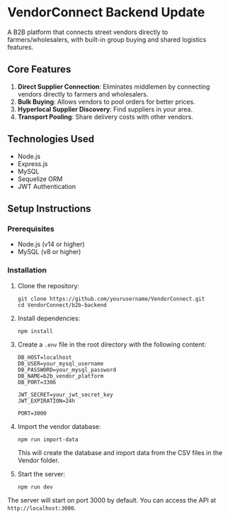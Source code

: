 # VendorConnect Backend Update

A B2B platform that connects street vendors directly to farmers/wholesalers, with built-in group buying and shared logistics features.

## Core Features

1. **Direct Supplier Connection**: Eliminates middlemen by connecting vendors directly to farmers and wholesalers.
2. **Bulk Buying**: Allows vendors to pool orders for better prices.
3. **Hyperlocal Supplier Discovery**: Find suppliers in your area.
4. **Transport Pooling**: Share delivery costs with other vendors.

## Technologies Used

- Node.js
- Express.js
- MySQL
- Sequelize ORM
- JWT Authentication

## Setup Instructions

### Prerequisites

- Node.js (v14 or higher)
- MySQL (v8 or higher)

### Installation

1. Clone the repository:
   ```
   git clone https://github.com/yourusername/VendorConnect.git
   cd VendorConnect/b2b-backend
   ```

2. Install dependencies:
   ```
   npm install
   ```

3. Create a `.env` file in the root directory with the following content:
   ```
   DB_HOST=localhost
   DB_USER=your_mysql_username
   DB_PASSWORD=your_mysql_password
   DB_NAME=b2b_vendor_platform
   DB_PORT=3306

   JWT_SECRET=your_jwt_secret_key
   JWT_EXPIRATION=24h

   PORT=3000
   ```

4. Import the vendor database:
   ```
   npm run import-data
   ```
   This will create the database and import data from the CSV files in the Vendor folder.

5. Start the server:
   ```
   npm run dev
   ```

The server will start on port 3000 by default. You can access the API at `http://localhost:3000`.

